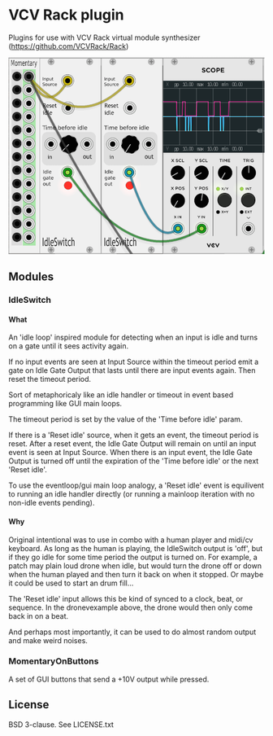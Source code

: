 
# VCV Rack plugin

Plugins for use with VCV Rack virtual module synthesizer (https://github.com/VCVRack/Rack)

![screenshot](./screenshots/modules.png)

## Modules

### IdleSwitch

#### What

An 'idle loop' inspired module for detecting when an input
is idle and turns on a gate until it sees activity again.

If no input events are seen at Input Source within the timeout period
emit a gate on Idle Gate Output that lasts until there are input events
again. Then reset the timeout period.

Sort of metaphoricaly like an idle handler or timeout in event based
programming like GUI main loops.

The timeout period is set by the value
of the 'Time before idle' param.

If there is a 'Reset idle' source, when it gets an event, the timeout period
is reset. After a reset event, the Idle Gate Output will remain on until
an input event is seen at Input Source. When there is an input event, the Idle
Gate Output is turned off until the expiration of the 'Time before idle' or
the next 'Reset idle'.

To use the eventloop/gui main loop analogy, a 'Reset idle' event is equilivent to
running an idle handler directly (or running a mainloop iteration with no non-idle
events pending).

#### Why

Original intentional was to use in combo with a human player and midi/cv keyboard.
As long as the human is playing, the IdleSwitch output is 'off', but if they go
idle for some time period the output is turned on. For example, a patch may plain
loud drone when idle, but would turn the drone off or down when the human played
and then turn it back on when it stopped. Or maybe it could be used to start an
drum fill...

The 'Reset idle' input allows this be kind of synced to a clock, beat, or sequence.
In the dronevexample above, the drone would then only come back in on a beat.

And perhaps most importantly, it can be used to do almost random output and
make weird noises.

### MomentaryOnButtons

A set of GUI buttons that send a +10V output while pressed.

## License

BSD 3-clause. See LICENSE.txt
